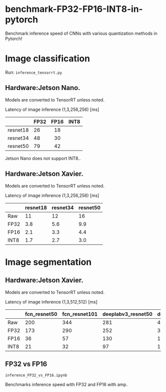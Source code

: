# benchmark-FP32-FP16-INT8-in-pytorch
Benchmark inference speed of CNNs with various quantization methods in Pytorch!

# Image classification

Run:
`inference_tensorrt.py`

## Hardware:Jetson Nano.
Models are converted to TensorRT unless noted.

Latency of image inference (1,3,256,256) [ms]

|          | FP32 | FP16 | INT8 |
|:--------:|------|:----:|------|
| resnet18 | 26   |  18  |      |
| resnet34 | 48   |  30  |      |
| resnet50 | 79   | 42   |      |

Jetson Nano does not support INT8..

## Hardware:Jetson Xavier.

Models are converted to TensorRT unless noted.

Latency of image inference (1,3,256,256) [ms]

|      | resnet18 | resnet34 | resnet50 |
|------|----------|----------|----------|
| Raw  | 11       | 12       | 16       |
| FP32 | 3.8      | 5.6      | 9.9      |
| FP16 | 2.1      | 3.3      | 4.4      |
| INT8 | 1.7      | 2.7      | 3.0     |

# Image segmentation

## Hardware:Jetson Xavier.

Models are converted to TensorRT unless noted.

Latency of image inference (1,3,512,512) [ms]

|      | fcn_resnet50 | fcn_resnet101 | deeplabv3_resnet50 | deeplabv3_resnet101 |
|------|--------------|---------------|--------------------|---------------------|
| Raw  | 200          | 344           | 281                | 426                 |
| FP32 | 173          | 290           | 252                | 366                 |
| FP16 | 36           | 57            | 130                | 151                 |
| INT8 | 21           | 32            | 97                 | 108                 |

## FP32 vs FP16
`inference_FP32_vs_FP16.ipynb`

Benchmarks inference speed with FP32 and FP16 with amp.

